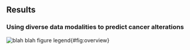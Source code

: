 ## Results

### Using diverse data modalities to predict cancer alterations

![
blah blah figure legend
](images/figure_1.png){#fig:overview}


